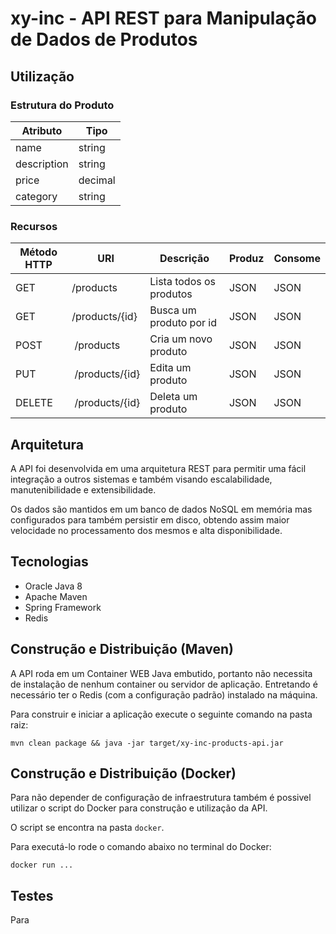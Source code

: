 # xy-inc - API REST para Manipulação de Dados de Produtos

## Utilização

### Estrutura do Produto

Atributo | Tipo
-------- | -------------
name | string
description | string
price | decimal
category | string

### Recursos

Método HTTP | URI           | Descrição          | Produz | Consome
----------- | ------------- | ------------------ | ------ | --------
GET | /products | Lista todos os produtos | JSON | JSON
GET | /products/{id} | Busca um produto por id | JSON | JSON
POST | /products | Cria um novo produto | JSON | JSON
PUT | /products/{id} | Edita um produto | JSON | JSON
DELETE | /products/{id} | Deleta um produto | JSON | JSON

## Arquitetura

A API foi desenvolvida em uma arquitetura REST para permitir uma fácil integração a outros sistemas e também visando escalabilidade, manutenibilidade e extensibilidade.

Os dados são mantidos em um banco de dados NoSQL em memória mas configurados para também persistir em disco, obtendo assim maior velocidade no processamento dos mesmos e alta disponibilidade.

## Tecnologias

* Oracle Java 8
* Apache Maven
* Spring Framework
* Redis

## Construção e Distribuição (Maven)

A API roda em um Container WEB Java embutido, portanto não necessita de instalação de nenhum container ou servidor de aplicação. Entretando é necessário ter o Redis (com a configuração padrão) instalado na máquina.

Para construir e iniciar a aplicação execute o seguinte comando na pasta raiz:

```
mvn clean package && java -jar target/xy-inc-products-api.jar
```

## Construção e Distribuição (Docker)

Para não depender de configuração de infraestrutura também é possivel utilizar o script do Docker para construção e utilização da API.

O script se encontra na pasta ```docker```.

Para executá-lo rode o comando abaixo no terminal do Docker:

```
docker run ...
```

## Testes

Para